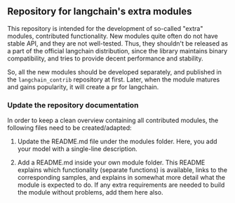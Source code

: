 ## Repository for langchain's extra modules

This repository is intended for the development of so-called "extra" modules,
contributed functionality. New modules quite often do not have stable API,
and they are not well-tested. Thus, they shouldn't be released as a part of the
official langchain distribution, since the library maintains binary compatibility,
and tries to provide decent performance and stability.

So, all the new modules should be developed separately, and published in the
`langchain_contrib` repository at first. Later, when the module matures and gains
popularity, it will create a pr for langchain.


### Update the repository documentation

In order to keep a clean overview containing all contributed modules, the following files need to be created/adapted:

1. Update the README.md file under the modules folder. Here, you add your model with a single-line description.

2. Add a README.md inside your own module folder. This README explains which functionality (separate functions) is available, links to the corresponding samples, and explains in somewhat more detail what the module is expected to do. If any extra requirements are needed to build the module without problems, add them here also.
